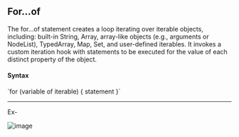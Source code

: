 <h2>For...of</h2>

The for...of statement creates a loop iterating over iterable objects, including: built-in String, Array,
array-like objects (e.g., arguments or NodeList), TypedArray, Map, Set, and user-defined iterables.
It invokes a custom iteration hook with statements to be executed for the value of each distinct property of the object.

<h4>Syntax</h4>
`for (variable of iterable) {
  statement
}`
<hr>
Ex-<br>

![image](https://user-images.githubusercontent.com/84982038/144962540-8936503e-101c-4fbc-a246-25f3b6053c3d.png)
